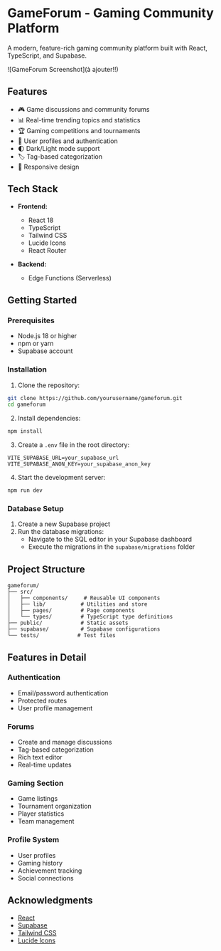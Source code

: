 # GameForum - Gaming Community Platform

A modern, feature-rich gaming community platform built with React, TypeScript, and Supabase.

![GameForum Screenshot](à ajouter!!)

## Features

- 🎮 Game discussions and community forums
- 📊 Real-time trending topics and statistics
- 🏆 Gaming competitions and tournaments
- 👤 User profiles and authentication
- 🌓 Dark/Light mode support
- 🏷️ Tag-based categorization
- 📱 Responsive design

## Tech Stack

- **Frontend:**
  - React 18
  - TypeScript
  - Tailwind CSS
  - Lucide Icons
  - React Router

- **Backend:**
  - Edge Functions (Serverless)

## Getting Started

### Prerequisites

- Node.js 18 or higher
- npm or yarn
- Supabase account

### Installation

1. Clone the repository:
```bash
git clone https://github.com/yourusername/gameforum.git
cd gameforum
```

2. Install dependencies:
```bash
npm install
```

3. Create a `.env` file in the root directory:
```env
VITE_SUPABASE_URL=your_supabase_url
VITE_SUPABASE_ANON_KEY=your_supabase_anon_key
```

4. Start the development server:
```bash
npm run dev
```

### Database Setup

1. Create a new Supabase project
2. Run the database migrations:
   - Navigate to the SQL editor in your Supabase dashboard
   - Execute the migrations in the `supabase/migrations` folder

## Project Structure

```
gameforum/
├── src/
│   ├── components/     # Reusable UI components
│   ├── lib/           # Utilities and store
│   ├── pages/         # Page components
│   └── types/         # TypeScript type definitions
├── public/            # Static assets
├── supabase/          # Supabase configurations
└── tests/            # Test files
```

## Features in Detail

### Authentication
- Email/password authentication
- Protected routes
- User profile management

### Forums
- Create and manage discussions
- Tag-based categorization
- Rich text editor
- Real-time updates

### Gaming Section
- Game listings
- Tournament organization
- Player statistics
- Team management

### Profile System
- User profiles
- Gaming history
- Achievement tracking
- Social connections

## Acknowledgments

- [React](https://reactjs.org/)
- [Supabase](https://supabase.io/)
- [Tailwind CSS](https://tailwindcss.com/)
- [Lucide Icons](https://lucide.dev/)
